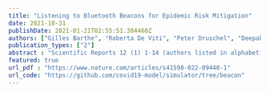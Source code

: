 ```yaml
---
title: "Listening to Bluetooth Beacons for Epidemic Risk Mitigation"
date: 2021-10-31
publishDate: 2021-01-21T02:55:51.384460Z
authors: ["Gilles Barthe", "Roberta De Viti", "Peter Druschel", "Deepak Garg", "Manuel Gomez-Rodriguez", "Pierfrancesco Ingo", "Heiner Kremer", "Matthew Lentz", "Lars Lorch", "Aastha Mehta", "Bernhard Schölkopf"]
publication_types: ["2"]
abstract : "Scientific Reports 12 (1) 1-14 (authors listed in alphabetical order) -- During the ongoing COVID-19 pandemic, there have been burgeoning efforts to develop and deploy smartphone apps to expedite contact tracing and risk notification. Unfortunately, the success of these apps has been limited, partly owing to poor interoperability with manual contact tracing, low adoption rates, and a societally sensitive trade-off between utility and privacy. In this work, we introduce a new privacy-preserving and inclusive system for epidemic risk assessment and notification that aims to address the above limitations. Rather than capturing pairwise encounters between smartphones as done by existing apps, our system captures encounters between inexpensive, zero-maintenance, small devices carried by users, and beacons placed in strategic locations where infection clusters are most likely to originate. Epidemiological simulations using an agent-based model demonstrate several beneficial properties of our system. By achieving bidirectional interoperability with manual contact tracing, our system can help control disease spread already at low adoption. By utilizing the location and environmental information provided by the beacons, our system can provide significantly higher sensitivity and specificity than existing app-based systems. In addition, our simulations also suggest that it is sufficient to deploy beacons in a small fraction of strategic locations for our system to achieve high utility."
featured: true
url_pdf : "https://www.nature.com/articles/s41598-022-09440-1"
url_code: "https://github.com/covid19-model/simulator/tree/beacon"
---
```


